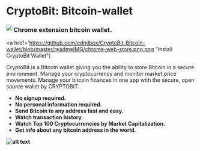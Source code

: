 # CryptoBit: Bitcoin-wallet

<img align="left" src="https://github.com/edmlbox/CryptoBit-Bitcoin-wallet/blob/master/readmeIMG/home.jpg">

<h3>Chrome extension bitcoin wallet.</h3>

<a href='https://github.com/edmlbox/CryptoBit-Bitcoin-wallet/blob/master/readmeIMG/chrome-web-store.png.png "Install CryptoBit Wallet")</a>


<p>CryptoBit is a Bitcoin wallet giving you the ability to store Bitcoin in a secure environment. 
Manage your cryptocurrency and monitor market price movements. 
Manage your bitcoin finances in one app with the secure, open source wallet by CRYPTOBIT.  </p>

<ul>
  <li><strong>No signup required.<strong></li>
  <li><strong>No personal information required.</strong> </li>
    <li>Send Bitcoin to any address fast and easy.</li>
  <li>Watch transaction history.</li>
      <li>Watch Top 100 Cryptocurrencies by Market Capitalization.</li>
  <li>Get info about any bitcoin address in the world.</li>
</ul>
  

  


  
  
  

![alt text](https://github.com/edmlbox/CryptoBit-Bitcoin-wallet/blob/master/readmeIMG/one.jpg "Logo Title Text 1")

